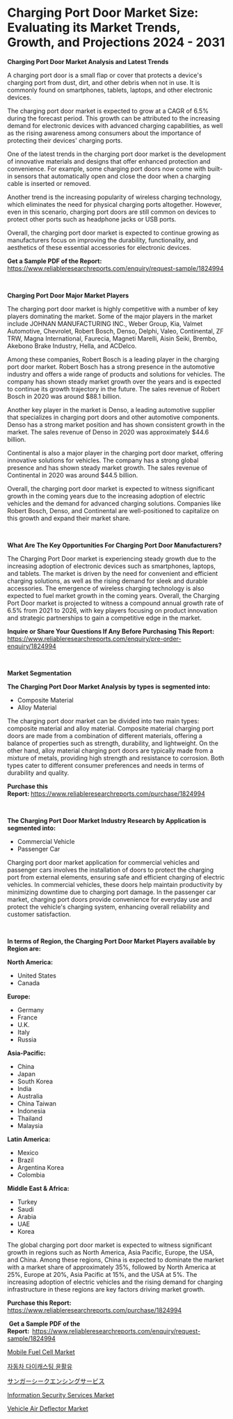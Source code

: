 <p><h1>Charging Port Door Market Size: Evaluating its Market Trends, Growth, and Projections 2024 - 2031</h1></p><p><strong>Charging Port Door Market Analysis and Latest Trends</strong></p>
<p><p>A charging port door is a small flap or cover that protects a device's charging port from dust, dirt, and other debris when not in use. It is commonly found on smartphones, tablets, laptops, and other electronic devices.</p><p>The charging port door market is expected to grow at a CAGR of 6.5% during the forecast period. This growth can be attributed to the increasing demand for electronic devices with advanced charging capabilities, as well as the rising awareness among consumers about the importance of protecting their devices' charging ports.</p><p>One of the latest trends in the charging port door market is the development of innovative materials and designs that offer enhanced protection and convenience. For example, some charging port doors now come with built-in sensors that automatically open and close the door when a charging cable is inserted or removed.</p><p>Another trend is the increasing popularity of wireless charging technology, which eliminates the need for physical charging ports altogether. However, even in this scenario, charging port doors are still common on devices to protect other ports such as headphone jacks or USB ports.</p><p>Overall, the charging port door market is expected to continue growing as manufacturers focus on improving the durability, functionality, and aesthetics of these essential accessories for electronic devices.</p></p>
<p><strong>Get a Sample PDF of the Report:&nbsp;</strong> <a href="https://www.reliableresearchreports.com/enquiry/request-sample/1824994">https://www.reliableresearchreports.com/enquiry/request-sample/1824994</a></p>
<p>&nbsp;</p>
<p><strong>Charging Port Door Major Market Players</strong></p>
<p><p>The charging port door market is highly competitive with a number of key players dominating the market. Some of the major players in the market include JOHNAN MANUFACTURING INC., Weber Group, Kia, Valmet Automotive, Chevrolet, Robert Bosch, Denso, Delphi, Valeo, Continental, ZF TRW, Magna International, Faurecia, Magneti Marelli, Aisin Seiki, Brembo, Akebono Brake Industry, Hella, and ACDelco.</p><p>Among these companies, Robert Bosch is a leading player in the charging port door market. Robert Bosch has a strong presence in the automotive industry and offers a wide range of products and solutions for vehicles. The company has shown steady market growth over the years and is expected to continue its growth trajectory in the future. The sales revenue of Robert Bosch in 2020 was around $88.1 billion.</p><p>Another key player in the market is Denso, a leading automotive supplier that specializes in charging port doors and other automotive components. Denso has a strong market position and has shown consistent growth in the market. The sales revenue of Denso in 2020 was approximately $44.6 billion.</p><p>Continental is also a major player in the charging port door market, offering innovative solutions for vehicles. The company has a strong global presence and has shown steady market growth. The sales revenue of Continental in 2020 was around $44.5 billion.</p><p>Overall, the charging port door market is expected to witness significant growth in the coming years due to the increasing adoption of electric vehicles and the demand for advanced charging solutions. Companies like Robert Bosch, Denso, and Continental are well-positioned to capitalize on this growth and expand their market share.</p></p>
<p>&nbsp;</p>
<p><strong>What Are The Key Opportunities For Charging Port Door Manufacturers?</strong></p>
<p><p>The Charging Port Door market is experiencing steady growth due to the increasing adoption of electronic devices such as smartphones, laptops, and tablets. The market is driven by the need for convenient and efficient charging solutions, as well as the rising demand for sleek and durable accessories. The emergence of wireless charging technology is also expected to fuel market growth in the coming years. Overall, the Charging Port Door market is projected to witness a compound annual growth rate of 6.5% from 2021 to 2026, with key players focusing on product innovation and strategic partnerships to gain a competitive edge in the market.</p></p>
<p><strong>Inquire or Share Your Questions If Any Before Purchasing This Report:</strong> <a href="https://www.reliableresearchreports.com/enquiry/pre-order-enquiry/1824994">https://www.reliableresearchreports.com/enquiry/pre-order-enquiry/1824994</a></p>
<p>&nbsp;</p>
<p><strong>Market Segmentation</strong></p>
<p><strong>The Charging Port Door Market Analysis by types is segmented into:</strong></p>
<p><ul><li>Composite Material</li><li>Alloy Material</li></ul></p>
<p><p>The charging port door market can be divided into two main types: composite material and alloy material. Composite material charging port doors are made from a combination of different materials, offering a balance of properties such as strength, durability, and lightweight. On the other hand, alloy material charging port doors are typically made from a mixture of metals, providing high strength and resistance to corrosion. Both types cater to different consumer preferences and needs in terms of durability and quality.</p></p>
<p><strong>Purchase this Report:&nbsp;</strong><a href="https://www.reliableresearchreports.com/purchase/1824994">https://www.reliableresearchreports.com/purchase/1824994</a></p>
<p>&nbsp;</p>
<p><strong>The Charging Port Door Market Industry Research by Application is segmented into:</strong></p>
<p><ul><li>Commercial Vehicle</li><li>Passenger Car</li></ul></p>
<p><p>Charging port door market application for commercial vehicles and passenger cars involves the installation of doors to protect the charging port from external elements, ensuring safe and efficient charging of electric vehicles. In commercial vehicles, these doors help maintain productivity by minimizing downtime due to charging port damage. In the passenger car market, charging port doors provide convenience for everyday use and protect the vehicle's charging system, enhancing overall reliability and customer satisfaction.</p></p>
<p>&nbsp;</p>
<p><strong>In terms of Region, the Charging Port Door Market Players available by Region are:</strong></p>
<p>
    <p> <strong> North America: </strong>
        <ul>
            <li>United States</li>
            <li>Canada</li>
        </ul>
        </p> 
    <p> <strong> Europe: </strong>
        <ul>
            <li>Germany</li>
            <li>France</li>
            <li>U.K.</li>
            <li>Italy</li>
            <li>Russia</li>
        </ul>
        </p> 
    <p> <strong> Asia-Pacific: </strong>
        <ul>
            <li>China</li>
            <li>Japan</li>
            <li>South Korea</li>
            <li>India</li>
            <li>Australia</li>
            <li>China Taiwan</li>
            <li>Indonesia</li>
            <li>Thailand</li>
            <li>Malaysia</li>
        </ul>
        </p> 
    <p> <strong> Latin America: </strong>
        <ul>
            <li>Mexico</li>
            <li>Brazil</li>
            <li>Argentina Korea</li>
            <li>Colombia</li>
        </ul>
        </p> 
    <p> <strong> Middle East & Africa: </strong>
        <ul>
            <li>Turkey</li>
            <li>Saudi</li>
            <li>Arabia</li>
            <li>UAE</li>
            <li>Korea</li>
        </ul>
    </p>
    </p>
<p><p>The global charging port door market is expected to witness significant growth in regions such as North America, Asia Pacific, Europe, the USA, and China. Among these regions, China is expected to dominate the market with a market share of approximately 35%, followed by North America at 25%, Europe at 20%, Asia Pacific at 15%, and the USA at 5%. The increasing adoption of electric vehicles and the rising demand for charging infrastructure in these regions are key factors driving market growth.</p></p>
<p><strong>Purchase this Report: </strong><a href="https://www.reliableresearchreports.com/purchase/1824994">https://www.reliableresearchreports.com/purchase/1824994</a></p>
<p>&nbsp;<strong>Get a Sample PDF of the Report:&nbsp;&nbsp;</strong><a href="https://www.reliableresearchreports.com/enquiry/request-sample/1824994">https://www.reliableresearchreports.com/enquiry/request-sample/1824994</a></p>
<p><strong></strong></p>
<p><p><a href="https://github.com/Airanohannonzb68e5pb53oc1/Market-Research-Report-List-1/blob/main/mobile-fuel-cell-market.md">Mobile Fuel Cell Market</a></p><p><a href="https://github.com/bvubpqd5241630/Market-Research-Report-List-1/blob/main/6044942187982.md">자동차 다이캐스팅 윤활유</a></p><p><a href="https://github.com/bucuel854722/Market-Research-Report-List-1/blob/main/5656539188048.md">サンガーシークエンシングサービス</a></p><p><a href="https://issuu.com/reportprime-2/docs/information-security-services-market-size-2030.ppt">Information Security Services Market</a></p><p><a href="https://github.com/fiixsa/Market-Research-Report-List-1/blob/main/vehicle-air-deflector-market.md">Vehicle Air Deflector Market</a></p></p>
